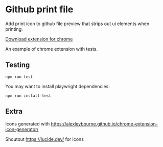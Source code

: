 # Github print file

Add print icon to github file preview
that strips out ui elements when printing.

[Download extension for chrome](https://chromewebstore.google.com/detail/github-print-file/ikkoejfipnohdheogeinmdbadakbhmed)

An example of chrome extension with tests.

## Testing

```
npm run test
```

You may want to install playwright dependencies:
```
npm run install-test
```

## Extra

Icons generated with
https://alexleybourne.github.io/chrome-extension-icon-generator/

Shoutout https://lucide.dev/ for icons
